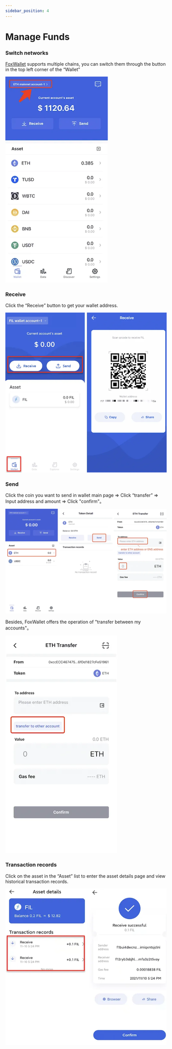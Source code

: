 ```yaml
---
sidebar_position: 4
---
```


# Manage Funds

### Switch networks
[FoxWallet](https://foxwallet.com) supports multiple chains, you can switch them through the button in the top left corner of the “Wallet”

![](./img/switch-wallet.webp)

### Receive
Click the “Receive” button to get your wallet address.

![](./img/receive.webp)

### Send

Click the coin you want to send in wallet main page => Click “transfer” => Input address and amount => Click "confirm"。

![](./img/transfer.webp)

Besides, FoxWallet offers the operation of "transfer between my accounts"。

![](./img/transfer-in-wallet.webp)

### Transaction records
Click on the asset in the “Asset” list to enter the asset details page and view historical transaction records.

![](./img/history_detail.webp)


